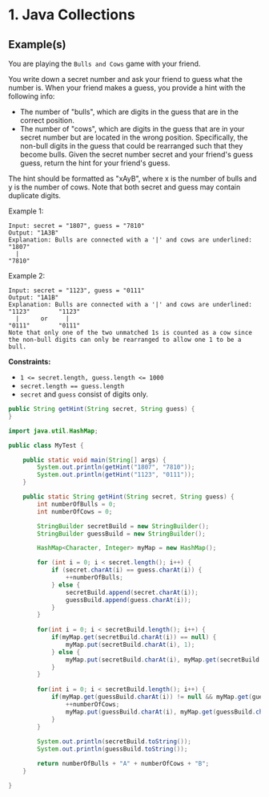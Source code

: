 # 1. Java Collections

## Example(s)

You are playing the `Bulls and Cows` game with your friend.

You write down a secret number and ask your friend to guess what the number is. When your friend makes a guess, you provide a hint with the following info:

- The number of "bulls", which are digits in the guess that are in the correct position.
- The number of "cows", which are digits in the guess that are in your secret number but are located in the wrong position. Specifically, the non-bull digits in the guess that could be rearranged such that they become bulls.
Given the secret number secret and your friend's guess guess, return the hint for your friend's guess.

The hint should be formatted as "xAyB", where x is the number of bulls and y is the number of cows. Note that both secret and guess may contain duplicate digits.

Example 1:

```
Input: secret = "1807", guess = "7810"
Output: "1A3B"
Explanation: Bulls are connected with a '|' and cows are underlined:
"1807"
  |
"7810"
```

Example 2:

```
Input: secret = "1123", guess = "0111"
Output: "1A1B"
Explanation: Bulls are connected with a '|' and cows are underlined:
"1123"        "1123"
  |      or     |
"0111"        "0111"
Note that only one of the two unmatched 1s is counted as a cow since the non-bull digits can only be rearranged to allow one 1 to be a bull.
```

**Constraints:**
- `1 <= secret.length, guess.length <= 1000`
- `secret.length == guess.length`
- `secret` and `guess` consist of digits only.

```java
public String getHint(String secret, String guess) {
}
```

```java
import java.util.HashMap;

public class MyTest {

    public static void main(String[] args) {
        System.out.println(getHint("1807", "7810"));
        System.out.println(getHint("1123", "0111"));
    }

    public static String getHint(String secret, String guess) {
        int numberOfBulls = 0;
        int numberOfCows = 0;

        StringBuilder secretBuild = new StringBuilder();
        StringBuilder guessBuild = new StringBuilder();

        HashMap<Character, Integer> myMap = new HashMap();

        for (int i = 0; i < secret.length(); i++) {
            if (secret.charAt(i) == guess.charAt(i)) {
                ++numberOfBulls;
            } else {
                secretBuild.append(secret.charAt(i));
                guessBuild.append(guess.charAt(i));
            }
        }
        
        for(int i = 0; i < secretBuild.length(); i++) {
            if(myMap.get(secretBuild.charAt(i)) == null) {
                myMap.put(secretBuild.charAt(i), 1);
            } else {
                myMap.put(secretBuild.charAt(i), myMap.get(secretBuild.charAt(i)) + 1);
            }
        }
        
        for(int i = 0; i < secretBuild.length(); i++) {
            if(myMap.get(guessBuild.charAt(i)) != null && myMap.get(guessBuild.charAt(i)) > 0) {
                ++numberOfCows;
                myMap.put(guessBuild.charAt(i), myMap.get(guessBuild.charAt(i)) - 1);
            }
        }
        
        System.out.println(secretBuild.toString());
        System.out.println(guessBuild.toString());

        return numberOfBulls + "A" + numberOfCows + "B";
    }

}
```